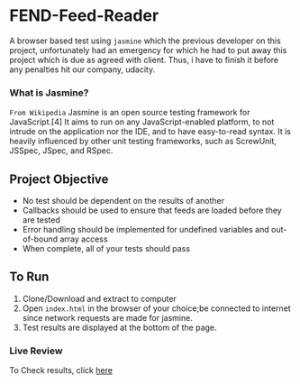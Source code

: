 # FEND-Feed-Reader
A browser based test using ```jasmine``` which the previous developer on this project, unfortunately had an emergency 
for which he had to put away this project which is due as agreed with client. Thus, i have to finish it before any penalties hit
our company, udacity.
### What is Jasmine?
```From Wikipedia```
Jasmine is an open source testing framework for JavaScript.[4] It aims to run on any JavaScript-enabled platform, to not intrude on the application nor the IDE, and to have easy-to-read syntax. It is heavily influenced by other unit testing frameworks, such as ScrewUnit, JSSpec, JSpec, and RSpec.

## Project Objective
* No test should be dependent on the results of another
* Callbacks should be used to ensure that feeds are loaded before they are tested
* Error handling should be implemented for undefined variables and out-of-bound array access
* When complete, all of your tests should pass

## To Run
1. Clone/Download and extract to computer
2. Open ```index.html``` in the browser of your choice;be connected to internet since network requests are made for jasmine.
3. Test results are displayed at the bottom of the page.
### Live Review
To Check results, click  [here](https://keeth233.github.io/FEND-Feed-Reader/)



